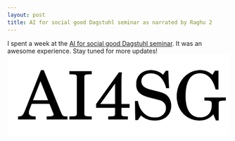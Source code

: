 ```yaml
---
layout: post
title: AI for social good Dagstuhl seminar as narrated by Raghu 2
---
```


I spent a week at the [AI for social good Dagstuhl seminar](https://www.dagstuhl.de/en/program/calendar/semhp/?semnr=22091). It was an awesome experience. Stay tuned for more updates!
![image](/images/AI4SG.png)
